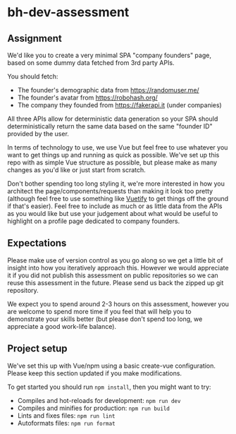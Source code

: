 # bh-dev-assessment

## Assignment

We'd like you to create a very minimal SPA "company founders" page, based on some dummy data fetched from 3rd party APIs.

You should fetch:
- The founder's demographic data from https://randomuser.me/
- The founder's avatar from https://robohash.org/
- The company they founded from https://fakerapi.it (under companies)

All three APIs allow for deterministic data generation so your SPA should deterministically return the same data based on the same "founder ID" provided by the user.

In terms of technology to use, we use Vue but feel free to use whatever you want to get things up and running as quick as possible. We've set up this repo with as simple Vue structure as possible, but please make as many changes as you'd like or just start from scratch.

Don't bother spending too long styling it, we're more interested in how you architect the page/components/requests than making it look too pretty (although feel free to use something like [Vuetify](https://vuetifyjs.com) to get things off the ground if that's easier). Feel free to include as much or as little data from the APIs as you would like but use your judgement about what would be useful to highlight on a profile page dedicated to company founders.


## Expectations

Please make use of version control as you go along so we get a little bit of insight into how you iteratively approach this. However we would appreciate it if you did not publish this assessment on public repositories so we can reuse this assessment in the future. Please send us back the zipped up git repository.

We expect you to spend around 2-3 hours on this assessment, however you are welcome to spend more time if you feel that will help you to demonstrate your skills better (but please don't spend too long, we appreciate a good work-life balance).


## Project setup

We've set this up with Vue/npm using a basic create-vue configuration. Please keep this section updated if you make modifications.

To get started you should run `npm install`, then you might want to try:

- Compiles and hot-reloads for development: `npm run dev`
- Compiles and minifies for production: `npm run build`
- Lints and fixes files: `npm run lint`
- Autoformats files: `npm run format`

